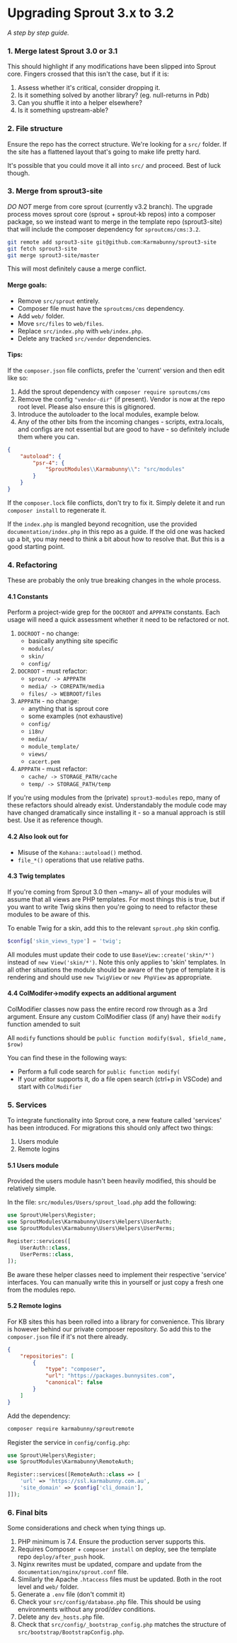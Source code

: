 
# Upgrading Sprout 3.x to 3.2

_A step by step guide._


### 1. Merge latest Sprout 3.0 or 3.1

This should highlight if any modifications have been slipped into Sprout core. Fingers crossed that this isn't the case, but if it is:

1. Assess whether it's critical, consider dropping it.
2. Is it something solved by another library? (eg. null-returns in Pdb)
3. Can you shuffle it into a helper elsewhere?
4. Is it something upstream-able?


### 2. File structure

Ensure the repo has the correct structure. We're looking for a `src/` folder. If the site has a flattened layout that's going to make life pretty hard.

It's possible that you could move it all into `src/` and proceed. Best of luck though.


### 3. Merge from sprout3-site

_DO NOT_ merge from core sprout (currently v3.2 branch). The upgrade process moves sprout core (sprout + sprout-kb repos) into a composer package, so we instead want to merge in the template repo (sprout3-site) that will include the composer dependency for `sproutcms/cms:3.2`.

```sh
git remote add sprout3-site git@github.com:Karmabunny/sprout3-site
git fetch sprout3-site
git merge sprout3-site/master
```

This will most definitely cause a merge conflict.


#### Merge goals:

- Remove `src/sprout` entirely.
- Composer file must have the `sproutcms/cms` dependency.
- Add `web/` folder.
- Move `src/files` to `web/files`.
- Replace `src/index.php` with `web/index.php`.
- Delete any tracked `src/vendor` dependencies.


#### Tips:

If the `composer.json` file conflicts, prefer the 'current' version and then edit like so:

1. Add the sprout dependency with `composer require sproutcms/cms`
2. Remove the config `"vendor-dir"` (if present). Vendor is now at the repo root level. Please also ensure this is gitignored.
3. Introduce the autoloader to the local modules, example below.
4. Any of the other bits from the incoming changes - scripts, extra.locals, and configs are not essential but are good to have - so definitely include them where you can.

```json
{
    "autoload": {
        "psr-4": {
            "SproutModules\\Karmabunny\\": "src/modules"
        }
    }
}
```

If the `composer.lock` file conflicts, don't try to fix it. Simply delete it and run `composer install` to regenerate it.

If the `index.php` is mangled beyond recognition, use the provided `documentation/index.php` in this repo as a guide. If the old one was hacked up a bit, you may need to think a bit about how to resolve that. But this is a good starting point.


### 4. Refactoring

These are probably the only true breaking changes in the whole process.


#### 4.1 Constants

Perform a project-wide grep for the `DOCROOT` and `APPPATH` constants. Each usage will need a quick assessment whether it need to be refactored or not.

1. `DOCROOT` - no change:
    - basically anything site specific
    - `modules/`
    - `skin/`
    - `config/`
2. `DOCROOT` - must refactor:
    - `sprout/ -> APPPATH`
    - `media/ -> COREPATH/media`
    - `files/ -> WEBROOT/files`
3. `APPPATH` - no change:
    - anything that is sprout core
    - some examples (not exhaustive)
    - `config/`
    - `i18n/`
    - `media/`
    - `module_template/`
    - `views/`
    - `cacert.pem`
4. `APPPATH` - must refactor:
    - `cache/ -> STORAGE_PATH/cache`
    - `temp/ -> STORAGE_PATH/temp`

If you're using modules from the (private) `sprout3-modules` repo, many of these refactors should already exist. Understandably the module code may have changed dramatically since installing it - so a manual approach is still best. Use it as reference though.


#### 4.2 Also look out for

- Misuse of the `Kohana::autoload()` method.
- `file_*()` operations that use relative paths.


#### 4.3 Twig templates

If you're coming from Sprout 3.0 then ~many~ all of your modules will assume that all views are PHP templates. For most things this is true, but if you want to write Twig skins then you're going to need to refactor these modules to be aware of this.

To enable Twig for a skin, add this to the relevant `sprout.php` skin config.

```php
$config['skin_views_type'] = 'twig';
```

All modules must update their code to use `BaseView::create('skin/*')` instead of `new View('skin/*')`. Note this only applies to 'skin' templates. In all other situations the module should be aware of the type of template it is rendering and should use `new TwigView` or `new PhpView` as appropriate.


#### 4.4 ColModifer->modify expects an additional argument

ColModifier classes now pass the entire record row through as a 3rd argument.
Ensure any custom ColModifier class (if any) have their `modify` function amended to suit

All `modify` functions should be `public function modify($val, $field_name, $row)`

You can find these in the following ways:

- Perform a full code search for `public function modify(`
- If your editor supports it, do a file open search (ctrl+p in VSCode) and start with `ColModifier`


### 5. Services

To integrate functionality into Sprout core, a new feature called 'services' has been introduced. For migrations this should only affect two things:

1. Users module
2. Remote logins


#### 5.1 Users module

Provided the users module hasn't been heavily modified, this should be relatively simple.

In the file: `src/modules/Users/sprout_load.php` add the following:

```php
use Sprout\Helpers\Register;
use SproutModules\Karmabunny\Users\Helpers\UserAuth;
use SproutModules\Karmabunny\Users\Helpers\UserPerms;

Register::services([
    UserAuth::class,
    UserPerms::class,
]);
```

Be aware these helper classes need to implement their respective 'service' interfaces. You can manually write this in yourself or just copy a fresh one from the modules repo.


#### 5.2 Remote logins

For KB sites this has been rolled into a library for convenience. This library is however behind our private composer repository. So add this to the `composer.json` file if it's not there already.

```json
{
    "repositories": [
        {
            "type": "composer",
            "url": "https://packages.bunnysites.com",
            "canonical": false
        }
    ]
}
```

Add the dependency:

```sh
composer require karmabunny/sproutremote
```

Register the service in `config/config.php`:

```php
use Sprout\Helpers\Register;
use SproutModules\Karmabunny\RemoteAuth;

Register::services([RemoteAuth::class => [
    'url' => 'https://ssl.karmabunny.com.au',
    'site_domain' => $config['cli_domain'],
]]);
```


### 6. Final bits

Some considerations and check when tying things up.

1. PHP minimum is 7.4. Ensure the production server supports this.
2. Requires Composer + `composer install` on deploy, see the template repo `deploy/after_push` hook.
3. Nginx rewrites must be updated, compare and update from the `documentation/nginx/sprout.conf` file.
4. Similarly the Apache `.htaccess` files must be updated. Both in the root level and `web/` folder.
5. Generate a `.env` file (don't commit it)
6. Check your `src/config/database.php` file. This should be using environments without any prod/dev conditions.
7. Delete any `dev_hosts.php` file.
8. Check that `src/config/_bootstrap_config.php` matches the structure of `src/bootstrap/BootstrapConfig.php`.

